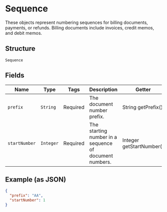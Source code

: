 # Sequence

These objects represent numbering sequences for billing documents, payments, or refunds. Billing documents include invoices, credit memos, and debit memos.

## Structure

`Sequence`

## Fields

| Name | Type | Tags | Description | Getter |
|  --- | --- | --- | --- | --- |
| `prefix` | `String` | Required | The document number prefix. | String getPrefix() |
| `startNumber` | `Integer` | Required | The starting number in a sequence of document numbers. | Integer getStartNumber() |

## Example (as JSON)

```json
{
  "prefix": "AA",
  "startNumber": 1
}
```
